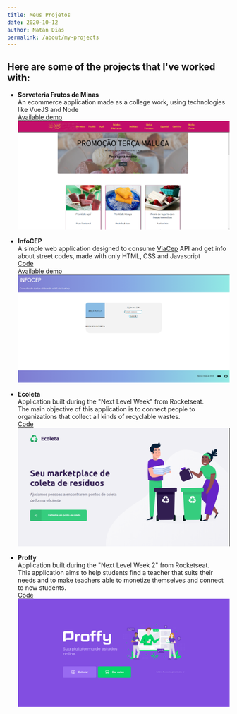```yaml
---
title: Meus Projetos
date: 2020-10-12
author: Natan Dias
permalink: /about/my-projects
---
```


## Here are some of the projects that I've worked with:

* **Sorveteria Frutos de Minas**  
An ecommerce application made as a college work, using technologies like VueJS and Node  
[Available demo](https://frontend-sorveteria.herokuapp.com/)
![Sorveteria Frutos de Minas](../.vuepress/public/assets/sorveteria-screenshot.png)

* **InfoCEP**  
A simple web application designed to consume [ViaCep](https://viacep.com.br/) API and
get info about street codes, made with only HTML, CSS and Javascript   
[Code](https://github.com/natandias/INFOCEP)  
[Available demo](https://natandias.github.io/INFOCEP/)
![InfoCEP](../.vuepress/public/assets/info-cep.png)

* **Ecoleta**  
Application built during the "Next Level Week" from Rocketseat.  
The main objective of this application is to connect people to organizations that collect all kinds of recyclable wastes.  
[Code](https://github.com/natandias/NLW-01)  
![Ecoleta](../.vuepress/public/assets/nlw-01-web.png)

* **Proffy**  
Application built during the "Next Level Week 2" from Rocketseat.  
This application aims to help students find a teacher that suits their needs and to make teachers able to monetize themselves and connect to new students.  
[Code](https://github.com/natandias/NLW-01)  
![Proffy](../.vuepress/public/assets/nlw-02-web.png)